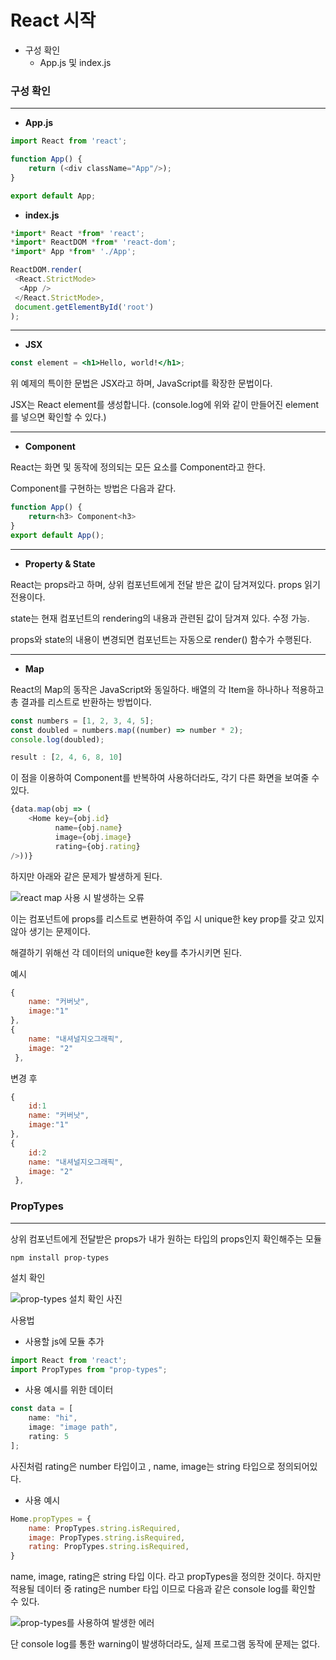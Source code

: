 # React 시작

- 구성 확인
  - App.js 및 index.js



### 구성 확인

---

- **App.js**

```js
import React from 'react';

function App() {
	return (<div className="App"/>);
}

export default App;
```

- **index.js**

```js
*import* React *from* 'react';
*import* ReactDOM *from* 'react-dom';
*import* App *from* './App';

ReactDOM.render(
 <React.StrictMode>
  <App />
 </React.StrictMode>,
 document.getElementById('root')
);
```



---

- **JSX**

```jsx
const element = <h1>Hello, world!</h1>;
```

위 예제의 특이한 문법은 JSX라고 하며, JavaScript를 확장한 문법이다. 

JSX는 React element를 생성합니다. (console.log에 위와 같이 만들어진 element를 넣으면 확인할 수 있다.)



----

- **Component**

React는 화면 및 동작에 정의되는 모든 요소를 Component라고 한다. 

Component를 구현하는 방법은 다음과 같다.

```js
function App() {
	return<h3> Component<h3>
}
export default App();
```



---

- **Property & State**

React는 props라고 하며, 상위 컴포넌트에게 전달 받은 값이 담겨져있다. props 읽기 전용이다.

state는 현재 컴포넌트의 rendering의 내용과 관련된 값이 담겨져 있다. 수정 가능.

props와 state의 내용이 변경되면 컴포넌트는 자동으로 render() 함수가 수행된다.



---

- **Map**

React의 Map의 동작은 JavaScript와 동일하다. 배열의 각 Item을 하나하나 적용하고 총 결과를 리스트로 반환하는 방법이다.

```js
const numbers = [1, 2, 3, 4, 5];
const doubled = numbers.map((number) => number * 2);
console.log(doubled);

result : [2, 4, 6, 8, 10]
```

이 점을 이용하여 Component를 반복하여 사용하더라도, 각기 다른 화면을 보여줄 수 있다.

```js
{data.map(obj => (
    <Home key={obj.id} 
          name={obj.name} 
		  image={obj.image}
		  rating={obj.rating}
/>))}
```



하지만 아래와 같은 문제가 발생하게 된다.

![react map 사용 시 발생하는 오류](https://user-images.githubusercontent.com/22608825/85030360-51a3a780-b1b8-11ea-9bb2-b14648dc24d0.PNG)

이는 컴포넌트에 props를 리스트로 변환하여 주입 시 unique한 key prop를 갖고 있지 않아 생기는 문제이다.

해결하기 위해선 각 데이터의 unique한 key를 추가시키면 된다.

예시

```js
{
	name: "커버낫",
	image:"1"
},
{
	name: "내셔널지오그래픽",
	image: "2"
 },
```

변경 후

```js
{
	id:1
	name: "커버낫",
	image:"1"
},
{
	id:2
	name: "내셔널지오그래픽",
	image: "2"
 },
```



### **PropTypes**

-----------

상위 컴포넌트에게 전달받은 props가 내가 원하는 타입의 props인지 확인해주는 모듈

```
npm install prop-types
```

설치 확인

![prop-types 설치 확인 사진](https://user-images.githubusercontent.com/22608825/85026931-45b5e680-b1b4-11ea-9793-f8624c35c8c1.PNG)



사용법

- 사용할  js에 모듈 추가

```js
import React from 'react';
import PropTypes from "prop-types";
```

- 사용 예시를 위한 데이터

```js
const data = [
	name: "hi",
	image: "image path",
	rating: 5
];
```



사진처럼 rating은 number 타입이고 , name, image는 string 타입으로 정의되어있다.

- 사용 예시

```js
Home.propTypes = {
	name: PropTypes.string.isRequired,
	image: PropTypes.string.isRequired,
	rating: PropTypes.string.isRequired,    
}
```



name, image, rating은 string 타입 이다. 라고 propTypes을 정의한 것이다. 하지만 적용될 데이터 중 rating은 number 타입 이므로 다음과 같은 console log를 확인할 수 있다. 

![prop-types를 사용하여 발생한 에러](https://user-images.githubusercontent.com/22608825/85027449-e73d3800-b1b4-11ea-992a-21c379e1a1ab.PNG)

단 console log를 통한 warning이 발생하더라도, 실제 프로그램 동작에 문제는 없다.


